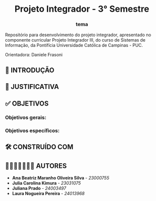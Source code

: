<h1 align="center"> Projeto Integrador - 3° Semestre </h1> 
<h3 align="center"> tema </h3> 

Repositório para  desenvolvimento do projeto integrador, apresentado no componente curricular Projeto Integrador III, do curso de Sistemas de Informação, da Pontifícia Universidade Católica de Campinas - PUC.

Orientadora: Daniele Frasoni

## 📄 INTRODUÇÃO
   
## 📄 JUSTIFICATIVA
   
## ✅ OBJETIVOS
### Objetivos gerais: 

### Objetivos específicos: 

## 🛠️ CONSTRUÍDO COM

## 👫🏻👨🏻‍🤝‍👨🏾 AUTORES

* **Ana Beatriz Maranho Oliveira Silva** - *23000755*
* **Julia Carolina Kimura** - *23031075*
* **Juliana Prado** - *24003497*
* **Laura Nogueira Pereira** - *24013968* 
